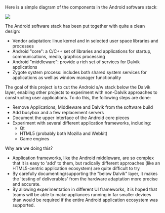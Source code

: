 
Here is a simple diagram of the components in the Android software stack:

<img src="https://gitorious.org/cambridge/cambridge-gitorious-wiki/blobs/raw/master/images/android.png">

The Android software stack has been put together with quite a clean design:

   * Vendor adaptation: linux kernel and in selected user space libraries and processes
   * Android "core": a C/C++ set of libraries and applications for startup, communications, media, graphics processing
   * Android "middleware": provide a rich set of services for Dalvik applications
   * Zygote system process: includes both shared system services for applications as well as window manager functionality

The goal of this project is to cut the Android s/w stack below the Dalvik layer, enabling other projects to experiment with non-Dalvik approaches to constructing user applications.  To do this, the following steps are done:

   * Remove Applications, Middleware and Dalvik from the software build
   * Add busybox and a few replacement servers
   * Document the upper interface of the Android core pieces
   * Experiment with several different application frameworks, including:
      * Qt
      * HTML5 (probably both Mozilla and Webkit)
      * Game engines

Why are we doing this?

   * Application frameworks, like the Android middleware, are so complex that it is easy to 'add' to them, but radically different approaches (like an HTML5-centric application ecosystem) are quite difficult to try
   * By carefully documenting/supporting the "below Dalvik" layer, it makes the 'testing of deliverables' from the hardware adaptation more precise and accurate.
   * By allowing experimentation in different UI frameworks, it is hoped that teams will be able to make appliances running in far smaller devices than would be required if the entire Android application ecosystem was supported.


